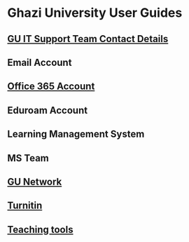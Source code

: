 # Ghazi University User Guides

## [GU IT Support Team Contact Details](gudit.md)

## Email Account

## [Office 365 Account](office365/index.md)

## Eduroam Account

## Learning Management System

## MS Team

## [GU Network](network/index.md)

## [Turnitin](turnitin/index.md)

## [Teaching tools](tools.md)
